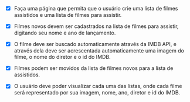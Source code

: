 - [x] Faça uma página que permita que o usuário crie uma lista de filmes assistidos e uma lista de filmes para assistir.

- [x] Filmes novos devem ser cadastrados na lista de filmes para assistir, digitando seu nome e ano de lançamento.

- [x] O filme deve ser buscado automaticamente através da IMDB API, e através dela deve ser acrescentada automaticamente uma imagem do filme, o nome do diretor e o id do IMDB.

- [x] Filmes podem ser movidos da lista de filmes novos para a lista de assistidos.

- [x] O usuário deve poder visualizar cada uma das listas, onde cada filme será representado por sua imagem, nome, ano, diretor e id do IMDB.

